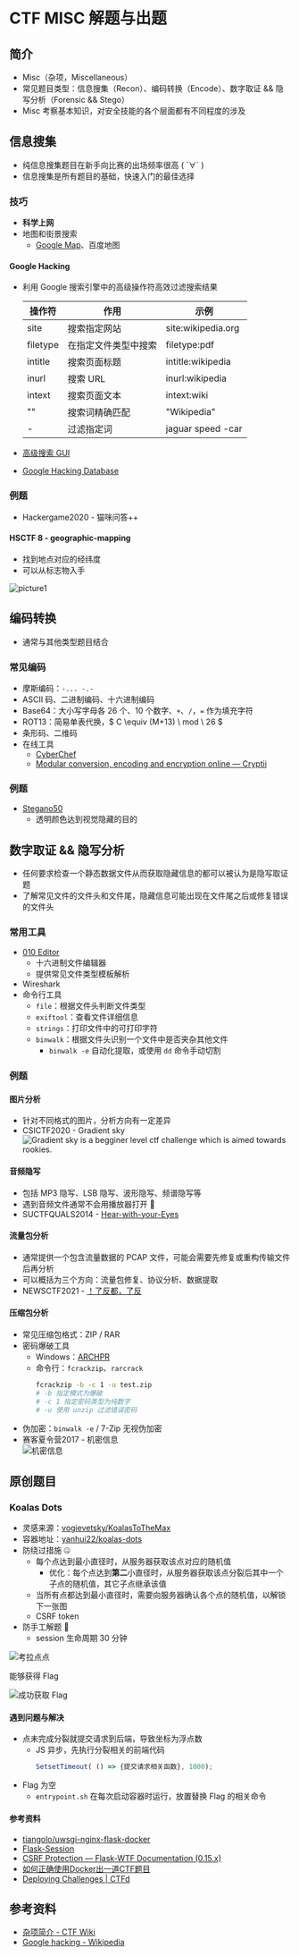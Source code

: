 # CTF MISC 解题与出题

## 简介

- Misc（杂项，Miscellaneous）
- 常见题目类型：信息搜集（Recon）、编码转换（Encode）、数字取证 && 隐写分析（Forensic && Stego）
- Misc 考察基本知识，对安全技能的各个层面都有不同程度的涉及

## 信息搜集

- 纯信息搜集题目在新手向比赛的出场频率很高 ( ´∀` )
- 信息搜集是所有题目的基础，快速入门的最佳选择

### 技巧

- **科学上网**
- 地图和街景搜索
  - [Google Map](https://www.google.com/maps)、百度地图

#### Google Hacking

- 利用 Google 搜索引擎中的高级操作符高效过滤搜索结果

    操作符 | 作用 | 示例
    -|-|-
    site|搜索指定网站|site:wikipedia.org
    filetype|在指定文件类型中搜索|filetype:pdf
    intitle|搜索页面标题|intitle:wikipedia
    inurl|搜索 URL|inurl:wikipedia
    intext|搜索页面文本|intext:wiki
    ""|搜索词精确匹配|"Wikipedia"
    -|过滤指定词|jaguar speed -car

- [高级搜索 GUI](https://www.google.co.in/advanced_search)
- [Google Hacking Database](https://www.exploit-db.com/google-hacking-database)

### 例题

- Hackergame2020 - 猫咪问答++

#### HSCTF 8 - geographic-mapping

- 找到地点对应的经纬度
- 可以从标志物入手

![picture1](img/geographic-mapping.png)

## 编码转换

- 通常与其他类型题目结合

### 常见编码

- 摩斯编码：`-... -.-`
- ASCII 码、二进制编码、十六进制编码
- Base64：大小写字母各 26 个、10 个数字、`+`、`/`，`=` 作为填充字符
- ROT13：简易单表代换，$ C \equiv (M+13) \ mod \ 26 $
- 条形码、二维码
- 在线工具
  - [CyberChef](https://gchq.github.io/CyberChef/)
  - [Modular conversion, encoding and encryption online — Cryptii](https://cryptii.com/)

### 例题

- [Stegano50](challenges/stegano50.pdf)
  - 透明颜色达到视觉隐藏的目的

## 数字取证 && 隐写分析

- 任何要求检查一个静态数据文件从而获取隐藏信息的都可以被认为是隐写取证题
- 了解常见文件的文件头和文件尾，隐藏信息可能出现在文件尾之后或修复错误的文件头

### 常用工具

- [010 Editor](https://www.sweetscape.com/010editor/)
  - 十六进制文件编辑器
  - 提供常见文件类型模板解析
- Wireshark
- 命令行工具
  - `file`：根据文件头判断文件类型
  - `exiftool`：查看文件详细信息
  - `strings`：打印文件中的可打印字符
  - `binwalk`：根据文件头识别一个文件中是否夹杂其他文件
    - `binwalk -e` 自动化提取，或使用 `dd` 命令手动切割

### 例题

#### 图片分析

- 针对不同格式的图片，分析方向有一定差异
- CSICTF2020 - Gradient sky<br>
![Gradient sky is a begginer level ctf challenge which is aimed towards rookies.](img/sky.jpg)

#### 音频隐写

- 包括 MP3 隐写、LSB 隐写、波形隐写、频谱隐写等
- 遇到音频文件通常不会用播放器打开 👀
- SUCTFQUALS2014 - [Hear-with-your-Eyes](challenges/hear-with-your-eyes.wav)

#### 流量包分析

- 通常提供一个包含流量数据的 PCAP 文件，可能会需要先修复或重构传输文件后再分析
- 可以概括为三个方向：流量包修复、协议分析、数据提取
- NEWSCTF2021 - [！了反都，了反](challenges/piz.galf)

#### 压缩包分析

- 常见压缩包格式：ZIP / RAR
- 密码爆破工具
  - Windows：[ARCHPR](http://www.downcc.com/soft/130539.html)
  - 命令行：`fcrackzip`、`rarcrack`
    ```bash
    fcrackzip -b -c 1 -u test.zip
    # -b 指定模式为爆破
    # -c 1 指定密码类型为纯数字
    # -u 使用 unzip 过滤错误密码
    ```
- 伪加密：`binwalk -e` / 7-Zip 无视伪加密
- 赛客夏令营2017 - 机密信息<br>
![机密信息](img/secret-info.jpg)

## 原创题目

### Koalas Dots

- 灵感来源：[vogievetsky/KoalasToTheMax](https://github.com/vogievetsky/KoalasToTheMax)
- 容器地址：[yanhui22/koalas-dots](https://hub.docker.com/repository/docker/yanhui22/koalas-dots)
- 防绕过措施 🤐
  - 每个点达到最小直径时，从服务器获取该点对应的随机值
    - 优化：每个点达到**第二**小直径时，从服务器获取该点分裂后其中一个子点的随机值，其它子点继承该值
  - 当所有点都达到最小直径时，需要向服务器确认各个点的随机值，以解锁下一张图
  - CSRF token
- 防手工解题 🤗
  - session 生命周期 30 分钟

![考拉点点](img/koalas-dots.jpg)

能够获得 Flag

![成功获取 Flag](img/koalas-dots-flag.jpg)

#### 遇到问题与解决

- 点未完成分裂就提交请求到后端，导致坐标为浮点数
  - JS 异步，先执行分裂相关的前端代码
    ```js
    SetsetTimeout( () => {提交请求相关函数}, 1000);
    ```
- Flag 为空
  - `entrypoint.sh` 在每次启动容器时运行，放置替换 Flag 的相关命令

#### 参考资料

- [tiangolo/uwsgi-nginx-flask-docker](https://github.com/tiangolo/uwsgi-nginx-flask-docker)
- [Flask-Session](https://flask-session.readthedocs.io/en/latest/)
- [CSRF Protection — Flask-WTF Documentation (0.15.x)](https://flask-wtf.readthedocs.io/en/0.15.x/csrf/)
- [如何正确使用Docker出一道CTF题目](https://www.v0n.top/2020/05/01/%E5%A6%82%E4%BD%95%E6%AD%A3%E7%A1%AE%E4%BD%BF%E7%94%A8Docker%E5%87%BA%E4%B8%80%E9%81%93CTF%E9%A2%98%E7%9B%AE/)
- [Deploying Challenges | CTFd](https://docs.ctfd.io/tutorials/deploying-challenges/)

## 参考资料

- [杂项简介 - CTF Wiki](https://ctf-wiki.org/misc/introduction/)
- [Google hacking - Wikipedia](https://en.wikipedia.org/wiki/Google_hacking)